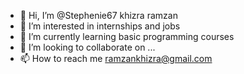 - 👋 Hi, I’m @Stephenie67 khizra ramzan
- 👀 I’m interested in internships and jobs
- 🌱 I’m currently learning basic programming courses
- 💞️ I’m looking to collaborate on ...
- 📫 How to reach me ramzankhizra@gmail.com

<!---
Stephenie67/Stephenie67 is a ✨ special ✨ repository because its `README.md` (this file) appears on your GitHub profile.
You can click the Preview link to take a look at your changes.
--->
